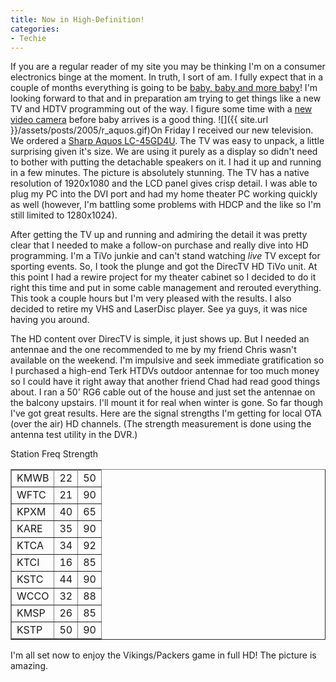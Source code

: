```yaml
---
title: Now in High-Definition!
categories:
- Techie
---
```


If you are a regular reader of my site you may be thinking I'm on a consumer electronics binge at the moment. In truth, I sort of am. I fully expect that in a couple of months everything is going to be [baby, baby and more baby](/thingelstad/baby-check-in-week-18)! I'm looking forward to that and in preparation am trying to get things like a new TV and HDTV programming out of the way. I figure some time with a [new video camera](/thingelstad/panasonic-pv-gs400) before baby arrives is a good thing.
![]({{ site.url }}/assets/posts/2005/r_aquos.gif)On Friday I received our new television. We ordered a [Sharp Aquos LC-45GD4U](http://www.sharpusa.com/products/ModelLanding/0,1058,1427,00.html). The TV was easy to unpack, a little surprising given it's size. We are using it purely as a display so didn't need to bother with putting the detachable speakers on it. I had it up and running in a few minutes. The picture is absolutely stunning. The TV has a native resolution of 1920x1080 and the LCD panel gives crisp detail. I was able to plug my PC into the DVI port and had my home theater PC working quickly as well (however, I'm battling some problems with HDCP and the like so I'm still limited to 1280x1024).

After getting the TV up and running and admiring the detail it was pretty clear that I needed to make a follow-on purchase and really dive into HD programming. I'm a TiVo junkie and can't stand watching _live_ TV except for sporting events. So, I took the plunge and got the DirecTV HD TiVo unit. At this point I had a rewire project for my theater cabinet so I decided to do it right this time and put in some cable management and rerouted everything. This took a couple hours but I'm very pleased with the results. I also decided to retire my VHS and LaserDisc player. See ya guys, it was nice having you around.

The HD content over DirecTV is simple, it just shows up. But I needed an antennae and the one recommended to me by my friend Chris wasn't available on the weekend. I'm impulsive and seek immediate gratification so I purchased a high-end Terk HTDVs outdoor antennae for too much money so I could have it right away that another friend Chad had read good things about. I ran a 50' RG6 cable out of the house and just set the antennae on the balcony upstairs. I'll mount it for real when winter is gone. So far though I've got great results. Here are the signal strengths I'm getting for local OTA (over the air) HD channels. (The strength measurement is done using the antenna test utility in the DVR.)


<table cellpadding="2" width="300" align="center" cellspacing="0" border="1" >
<tbody align="middle" >
<tr >
Station
Freq
Strength
</tr>
<tr >

<td align="left" >KMWB
</td>

<td >22
</td>

<td >50
</td>
</tr>
<tr >

<td align="left" >WFTC
</td>

<td >21
</td>

<td >90
</td>
</tr>
<tr >

<td align="left" >KPXM
</td>

<td >40
</td>

<td >65
</td>
</tr>
<tr >

<td align="left" >KARE
</td>

<td >35
</td>

<td >90
</td>
</tr>
<tr >

<td align="left" >KTCA
</td>

<td >34
</td>

<td >92
</td>
</tr>
<tr >

<td align="left" >KTCI
</td>

<td >16
</td>

<td >85
</td>
</tr>
<tr >

<td align="left" >KSTC
</td>

<td >44
</td>

<td >90
</td>
</tr>
<tr >

<td align="left" >WCCO
</td>

<td >32
</td>

<td >88
</td>
</tr>
<tr >

<td align="left" >KMSP
</td>

<td >26
</td>

<td >85
</td>
</tr>
<tr >

<td align="left" >KSTP
</td>

<td >50
</td>

<td >90
</td>
</tr>
</tbody>
</table>


I'm all set now to enjoy the Vikings/Packers game in full HD! The picture is amazing.
